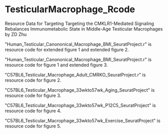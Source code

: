 # TesticularMacrophage_Rcode

Resource Data for Targeting Targeting the CMKLR1-Mediated Signaling Rebalances Immunometabolic State in Middle-Age Testicular Macrophages by ZD Zhu

"Human_Testicular_Canononical_Macrophage_BMI_SeuratProject.r" is resource code for extended figure 1 and extended figure 2. 

"Human_Testicular_Canononical_Macrophage_BMI_SeuratProject.r" is resource code for figure 1 and extended figure 3.

"C57BL6_Testicular_Macrophage_Adult_CMRKO_SeuratProject.r" is resource code for figure 2.

"C57BL6_Testicular_Macrophage_33wkto57wk_Aging_SeuratProject" is resource code for figure 3.

"C57BL6_Testicular_Macrophage_33wkto57wk_P12C5_SeuratProject" is resource code for figure 4.

"C57BL6_Testicular_Macrophage_33wkto57wk_Exercise_SeuratProject" is resource code for figure 5.
